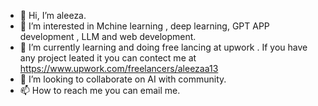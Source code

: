 - 👋 Hi, I’m aleeza.
- 👀 I’m interested in Mchine learning , deep learning, GPT APP development , LLM and web development.
- 🌱 I’m currently learning and doing free lancing at upwork . If you have any project leated it you can contect me at https://www.upwork.com/freelancers/aleezaa13 
- 💞️ I’m looking to collaborate on AI with community.
- 📫 How to reach me you can email me. 

<!---
businessideas2ai/businessideas2ai is a ✨ special ✨ repository because its `README.md` (this file) appears on your GitHub profile.
You can click the Preview link to take a look at your changes.
--->

